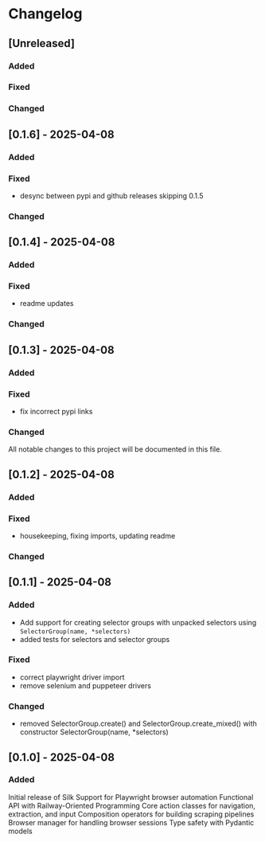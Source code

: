 # Changelog

## [Unreleased]

### Added

### Fixed

### Changed


## [0.1.6] - 2025-04-08

### Added

### Fixed
- desync between pypi and github releases skipping 0.1.5

### Changed



## [0.1.4] - 2025-04-08

### Added

### Fixed
- readme updates

### Changed


## [0.1.3] - 2025-04-08

### Added

### Fixed

- fix incorrect pypi links

### Changed




All notable changes to this project will be documented in this file.


## [0.1.2] - 2025-04-08

### Added

### Fixed
- housekeeping, fixing imports, updating readme

### Changed


## [0.1.1] - 2025-04-08

### Added
- Add support for creating selector groups with unpacked selectors using `SelectorGroup(name, *selectors)`
- added tests for selectors and selector groups

### Fixed
- correct playwright driver import
- remove selenium and puppeteer drivers

### Changed
- removed SelectorGroup.create() and SelectorGroup.create_mixed() with constructor SelectorGroup(name, *selectors)

## [0.1.0] - 2025-04-08

### Added
Initial release of Silk
Support for Playwright browser automation
Functional API with Railway-Oriented Programming
Core action classes for navigation, extraction, and input
Composition operators for building scraping pipelines
Browser manager for handling browser sessions
Type safety with Pydantic models